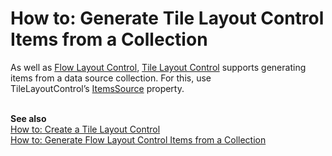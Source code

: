 # How to: Generate Tile Layout Control Items from a Collection 


<p>As well as <a href="https://documentation.devexpress.com/#WPF/CustomDocument8148">Flow Layout Control</a>, <a href="https://documentation.devexpress.com/#WPF/CustomDocument11541">Tile Layout Control</a> supports generating items from a data source collection. For this, use TileLayoutControl’s <a href="https://documentation.devexpress.com/#WPF/DevExpressXpfLayoutControlFlowLayoutControl_ItemsSourcetopic">ItemsSource</a> property.</p>
<p><br><strong>See also<br></strong><a href="https://www.devexpress.com/Support/Center/p/T201415">How to: Create a Tile Layout Control</a><br><a href="https://www.devexpress.com/Support/Center/p/T329408">How to: Generate Flow Layout Control Items from a Collection</a></p>

<br/>


